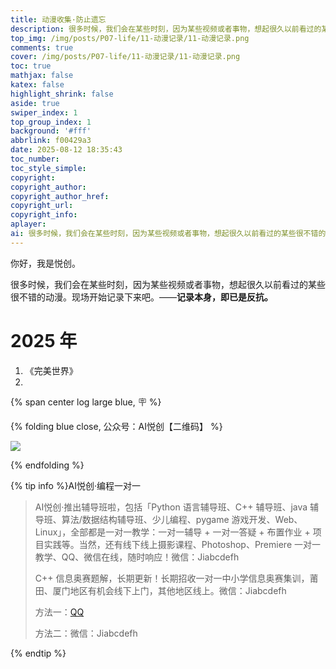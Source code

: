 ```yaml
---
title: 动漫收集·防止遗忘
description: 很多时候，我们会在某些时刻，因为某些视频或者事物，想起很久以前看过的某些很不错的动漫。现场开始记录下来吧。——记录本身，即已是反抗。
top_img: /img/posts/P07-life/11-动漫记录/11-动漫记录.png
comments: true
cover: /img/posts/P07-life/11-动漫记录/11-动漫记录.png
toc: true
mathjax: false
katex: false
highlight_shrink: false
aside: true
swiper_index: 1
top_group_index: 1
background: '#fff'
abbrlink: f00429a3
date: 2025-08-12 18:35:43
toc_number:
toc_style_simple:
copyright:
copyright_author:
copyright_author_href:
copyright_url:
copyright_info:
aplayer:
ai: 很多时候，我们会在某些时刻，因为某些视频或者事物，想起很久以前看过的某些很不错的动漫。现场开始记录下来吧。——**记录本身，即已是反抗。**
---
```


你好，我是悦创。

很多时候，我们会在某些时刻，因为某些视频或者事物，想起很久以前看过的某些很不错的动漫。现场开始记录下来吧。——**记录本身，即已是反抗。**

# 2025 年

1. 《完美世界》
2. 




{% span center log large blue, 🪧 %}

{% folding blue close, 公众号：AI悦创【二维码】 %}

![](https://bornforthis.cn/gzh.jpg)

{% endfolding %}

{% tip info %}AI悦创·编程一对一

> AI悦创·推出辅导班啦，包括「Python 语言辅导班、C++ 辅导班、java 辅导班、算法/数据结构辅导班、少儿编程、pygame 游戏开发、Web、Linux」，全部都是一对一教学：一对一辅导 + 一对一答疑 + 布置作业 + 项目实践等。当然，还有线下线上摄影课程、Photoshop、Premiere 一对一教学、QQ、微信在线，随时响应！微信：Jiabcdefh
>
> C++ 信息奥赛题解，长期更新！长期招收一对一中小学信息奥赛集训，莆田、厦门地区有机会线下上门，其他地区线上。微信：Jiabcdefh
>
> 方法一：[QQ](http://wpa.qq.com/msgrd?v=3&uin=1432803776&site=qq&menu=yes)
>
> 方法二：微信：Jiabcdefh

{% endtip %}
